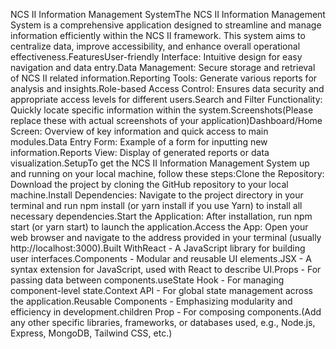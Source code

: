 NCS II Information Management SystemThe NCS II Information Management System is a comprehensive application designed to streamline and manage information efficiently within the NCS II framework. This system aims to centralize data, improve accessibility, and enhance overall operational effectiveness.FeaturesUser-friendly Interface: Intuitive design for easy navigation and data entry.Data Management: Secure storage and retrieval of NCS II related information.Reporting Tools: Generate various reports for analysis and insights.Role-based Access Control: Ensures data security and appropriate access levels for different users.Search and Filter Functionality: Quickly locate specific information within the system.Screenshots(Please replace these with actual screenshots of your application)Dashboard/Home Screen: Overview of key information and quick access to main modules.Data Entry Form: Example of a form for inputting new information.Reports View: Display of generated reports or data visualization.SetupTo get the NCS II Information Management System up and running on your local machine, follow these steps:Clone the Repository: Download the project by cloning the GitHub repository to your local machine.Install Dependencies: Navigate to the project directory in your terminal and run npm install (or yarn install if you use Yarn) to install all necessary dependencies.Start the Application: After installation, run npm start (or yarn start) to launch the application.Access the App: Open your web browser and navigate to the address provided in your terminal (usually http://localhost:3000).Built WithReact - A JavaScript library for building user interfaces.Components - Modular and reusable UI elements.JSX - A syntax extension for JavaScript, used with React to describe UI.Props - For passing data between components.useState Hook - For managing component-level state.Context API - For global state management across the application.Reusable Components - Emphasizing modularity and efficiency in development.children Prop - For composing components.(Add any other specific libraries, frameworks, or databases used, e.g., Node.js, Express, MongoDB, Tailwind CSS, etc.)
